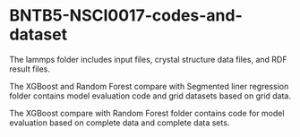 # BNTB5-NSCI0017-codes-and-dataset
The lammps folder includes input files, crystal structure data files, and RDF result files.  

The XGBoost and Random Forest compare with Segmented liner regression folder contains model evaluation code and grid datasets based on grid data.  

The XGBoost compare with Random Forest folder contains code for model evaluation based on complete data and complete data sets.
